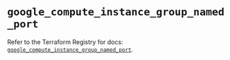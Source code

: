 # `google_compute_instance_group_named_port`

Refer to the Terraform Registry for docs: [`google_compute_instance_group_named_port`](https://registry.terraform.io/providers/hashicorp/google/5.43.1/docs/resources/compute_instance_group_named_port).
